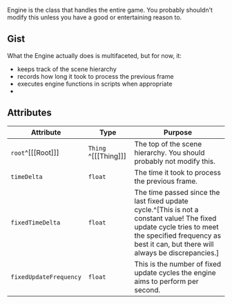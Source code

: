 Engine is the class that handles the entire game. You probably shouldn't modify this unless you have a good or entertaining reason to.

## Gist

What the Engine actually does is multifaceted, but for now, it:

- keeps track of the scene hierarchy
- records how long it took to process the previous frame
- executes engine functions in scripts when appropriate
- 

## Attributes

| Attribute              | Type                 | Purpose                                                                                                                                                                                                 |
| ---------------------- | -------------------- | ------------------------------------------------------------------------------------------------------------------------------------------------------------------------------------------------------- |
| `root`^[[[Root]]]      | `Thing` ^[[[Thing]]] | The top of the scene hierarchy. You should probably not modify this.                                                                                                                                    |
| `timeDelta`            | `float`              | The time it took to process the previous frame.                                                                                                                                                         |
| `fixedTimeDelta`       | `float`              | The time passed since the last fixed update cycle.^[This is not a constant value! The fixed update cycle tries to meet the specified frequency as best it can, but there will always be discrepancies.] |
| `fixedUpdateFrequency` | `float`              | This is the number of fixed update cycles the engine aims to perform per second.                                                                                                                        |

